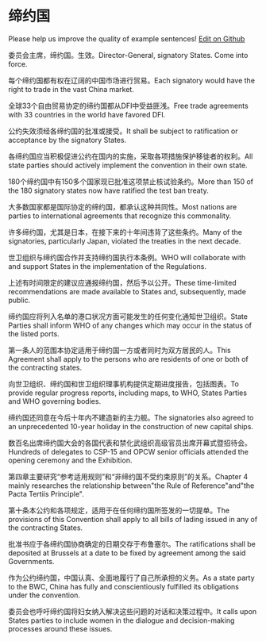 # 缔约国

Please help us improve the quality of example sentences! [Edit on Github](https://github.com/jiyushe/jiyu-example-sentence-source/blob/main/chinese/diyueguo.md)

<p><span class="chinese">委员会主席，缔约国。生效。</span><span class="english">Director-General, signatory States. Come into force.</span></p>

<p><span class="chinese">每个缔约国都有权在辽阔的中国市场进行贸易。</span><span class="english">Each signatory would have the right to trade in the vast China market.</span></p>

<p><span class="chinese">全球33个自由贸易协定的缔约国都从DFI中受益匪浅。</span><span class="english">Free trade agreements with 33 countries in the world have favored DFI.</span></p>

<p><span class="chinese">公约失效须经各缔约国的批准或接受。</span><span class="english">It shall be subject to ratification or acceptance by the signatory States.</span></p>

<p><span class="chinese">各缔约国应当积极促进公约在国内的实施，采取各项措施保护移徙者的权利。</span><span class="english">All state parties should actively implement the convention in their own state.</span></p>

<p><span class="chinese">180个缔约国中有150多个国家现已批准这项禁止核试验条约。</span><span class="english">More than 150 of the 180 signatory states now have ratified the test ban treaty.</span></p>

<p><span class="chinese">大多数国家都是国际协定的缔约国，都承认这种共同性。</span><span class="english">Most nations are parties to international agreements that recognize this commonality.</span></p>

<p><span class="chinese">许多缔约国，尤其是日本，在接下来的十年间违背了这些条约。</span><span class="english">Many of the signatories, particularly Japan, violated the treaties in the next decade.</span></p>

<p><span class="chinese">世卫组织与缔约国合作并支持缔约国执行本条例。</span><span class="english">WHO will collaborate with and support States in the implementation of the Regulations.</span></p>

<p><span class="chinese">上述有时间限定的建议应通报缔约国，然后予以公开。</span><span class="english">These time-limited recommendations are made available to States and, subsequently, made public.</span></p>

<p><span class="chinese">缔约国应将列入名单的港口状况方面可能发生的任何变化通知世卫组织。</span><span class="english">State Parties shall inform WHO of any changes which may occur in the status of the listed ports.</span></p>

<p><span class="chinese">第一条人的范围本协定适用于缔约国一方或者同时为双方居民的人。</span><span class="english">This Agreement shall apply to the persons who are residents of one or both of the contracting states.</span></p>

<p><span class="chinese">向世卫组织、缔约国和世卫组织理事机构提供定期进度报告，包括图表。</span><span class="english">To provide regular progress reports, including maps, to WHO, States Parties and WHO governing bodies.</span></p>

<p><span class="chinese">缔约国还同意在今后十年内不建造新的主力舰。</span><span class="english">The signatories also agreed to an unprecedented 10-year holiday in the construction of new capital ships.</span></p>

<p><span class="chinese">数百名出席缔约国大会的各国代表和禁化武组织高级官员出席开幕式暨招待会。</span><span class="english">Hundreds of delegates to CSP-15 and OPCW senior officials attended the opening ceremony and the Exhibition.</span></p>

<p><span class="chinese">第四章主要研究“参考适用规则”和“非缔约国不受约束原则”的关系。</span><span class="english">Chapter 4 mainly researches the relationship between"the Rule of Reference"and"the Pacta Tertiis Principle".</span></p>

<p><span class="chinese">第十条本公约和各项规定，适用于在任何缔约国所签发的一切提单。</span><span class="english">The provisions of this Convention shall apply to all bills of lading issued in any of the contracting States.</span></p>

<p><span class="chinese">批准书应于各缔约国协商确定的日期交存于布鲁塞尔。</span><span class="english">The ratifications shall be deposited at Brussels at a date to be fixed by agreement among the said Governments.</span></p>

<p><span class="chinese">作为公约缔约国，中国认真、全面地履行了自己所承担的义务。</span><span class="english">As a state party to the BWC, China has fully and conscientiously fulfilled its obligations under the convention.</span></p>

<p><span class="chinese">委员会也呼吁缔约国将妇女纳入解决这些问题的对话和决策过程中。</span><span class="english">It calls upon States parties to include women in the dialogue and decision-making processes around these issues.</span></p>


